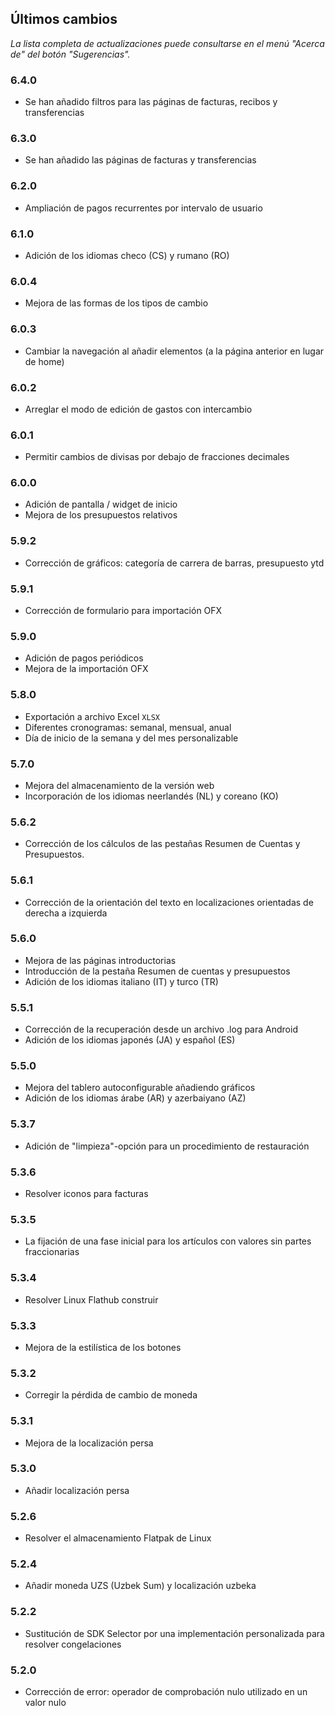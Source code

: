 ## Últimos cambios

_La lista completa de actualizaciones puede consultarse en el menú "Acerca de" del botón "Sugerencias"._

### 6.4.0
- Se han añadido filtros para las páginas de facturas, recibos y transferencias

### 6.3.0
- Se han añadido las páginas de facturas y transferencias

### 6.2.0
- Ampliación de pagos recurrentes por intervalo de usuario

### 6.1.0
- Adición de los idiomas checo (CS) y rumano (RO)

### 6.0.4
- Mejora de las formas de los tipos de cambio

### 6.0.3
- Cambiar la navegación al añadir elementos (a la página anterior en lugar de home) 

### 6.0.2
- Arreglar el modo de edición de gastos con intercambio

### 6.0.1
- Permitir cambios de divisas por debajo de fracciones decimales

### 6.0.0
- Adición de pantalla / widget de inicio
- Mejora de los presupuestos relativos

### 5.9.2
- Corrección de gráficos: categoría de carrera de barras, presupuesto ytd

### 5.9.1
- Corrección de formulario para importación OFX

### 5.9.0
- Adición de pagos periódicos
- Mejora de la importación OFX

### 5.8.0
- Exportación a archivo Excel `XLSX`
- Diferentes cronogramas: semanal, mensual, anual
- Día de inicio de la semana y del mes personalizable

### 5.7.0
- Mejora del almacenamiento de la versión web
- Incorporación de los idiomas neerlandés (NL) y coreano (KO)

### 5.6.2
- Corrección de los cálculos de las pestañas Resumen de Cuentas y Presupuestos.

### 5.6.1
- Corrección de la orientación del texto en localizaciones orientadas de derecha a izquierda 

### 5.6.0
- Mejora de las páginas introductorias
- Introducción de la pestaña Resumen de cuentas y presupuestos
- Adición de los idiomas italiano (IT) y turco (TR)

### 5.5.1
- Corrección de la recuperación desde un archivo .log para Android
- Adición de los idiomas japonés (JA) y español (ES) 

### 5.5.0
- Mejora del tablero autoconfigurable añadiendo gráficos
- Adición de los idiomas árabe (AR) y azerbaiyano (AZ)

### 5.3.7
- Adición de "limpieza"-opción para un procedimiento de restauración  

### 5.3.6
- Resolver iconos para facturas

### 5.3.5
- La fijación de una fase inicial para los artículos con valores sin partes fraccionarias

### 5.3.4
- Resolver Linux Flathub construir

### 5.3.3
- Mejora de la estilística de los botones

### 5.3.2
- Corregir la pérdida de cambio de moneda

### 5.3.1
- Mejora de la localización persa

### 5.3.0
- Añadir localización persa

### 5.2.6
- Resolver el almacenamiento Flatpak de Linux

### 5.2.4
- Añadir moneda UZS (Uzbek Sum) y localización uzbeka

### 5.2.2
- Sustitución de SDK Selector por una implementación personalizada para resolver congelaciones

### 5.2.0
- Corrección de error: operador de comprobación nulo utilizado en un valor nulo
